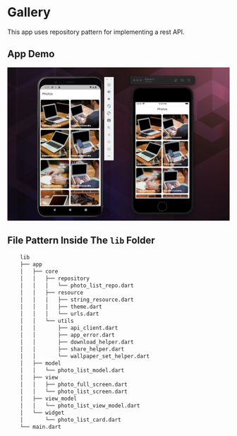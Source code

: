 # Gallery

This app uses repository pattern for implementing a rest API.

## App Demo

<p align="center"><img src="screenshot/demo.png"></p>

## File Pattern Inside The `lib` Folder

```
    lib
    ├── app
    │   ├── core
    │   │   ├── repository
    │   │   │   └── photo_list_repo.dart
    │   │   ├── resource
    │   │   │   ├── string_resource.dart
    │   │   │   ├── theme.dart
    │   │   │   └── urls.dart
    │   │   └── utils
    │   │       ├── api_client.dart
    │   │       ├── app_error.dart
    │   │       ├── download_helper.dart
    │   │       ├── share_helper.dart
    │   │       └── wallpaper_set_helper.dart
    │   ├── model
    │   │   └── photo_list_model.dart
    │   ├── view
    │   │   ├── photo_full_screen.dart
    │   │   └── photo_list_screen.dart
    │   ├── view_model
    │   │   └── photo_list_view_model.dart
    │   └── widget
    │       └── photo_list_card.dart
    └── main.dart
```